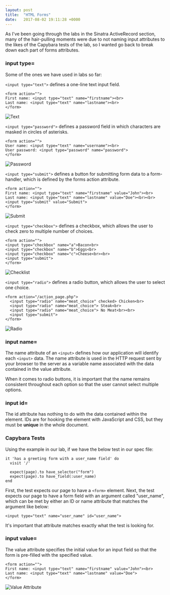 ```yaml
---
layout: post
title:  "HTML Forms"
date:   2017-08-02 19:11:28 +0000
---
```



As I've been going through the labs in the Sinatra ActiveRecord section, many of the hair-pulling moments were due to not naming input attributes to the likes of the Capybara tests of the lab, so I wanted go back to break down each part of forms attributes.

### input type=
Some of the ones we have used in labs so far: 

```<input type="text">``` defines a one-line text input field.

```
<form action="">
First name: <input type="text" name="firstname"><br>
Last name: <input type="text" name="lastname"><br>
</form>
```

![Text](http://imgur.com/5ffgbPE.jpg)

```<input type="password">``` defines a password field in which characters are masked in circles of asterisks.

```
<form action="">
User name: <input type="text" name="username"><br>
User password: <input type="password" name="password">
</form>
```

![Password](http://imgur.com/x5YQFkS.jpg)

```<input type="submit">``` defines a button for submitting form data to a form-handler, which is defined by the forms action attribute.

```
<form action="">
First name: <input type="text" name="firstname" value="John"><br>
Last name: <input type="text" name="lastname" value="Doe"><br><br>
<input type="submit" value="Submit">
</form> 
```

![Submit](http://imgur.com/EiqedKR.jpg)

```<input type="checkbox">``` defines a checkbox, which allows the user to check zero to multiple number of choices.

```
<form action="">
<input type="checkbox" name="a">Bacon<br>
<input type="checkbox" name="b">Eggs<br>
<input type="checkbox" name="c">Cheese<br><br>
<input type="submit">
</form> 
```

![Checklist](http://imgur.com/3p9ogno.jpg)

```<input type="radio">``` defines a radio button, which allows the user to select one choice.

```
<form action="/action_page.php">
  <input type="radio" name="meat_choice" checked> Chicken<br>
  <input type="radio" name="meat_choice"> Steak<br>
  <input type="radio" name="meat_choice"> No Meat<br><br>
  <input type="submit">
</form> 
```

![Radio](http://imgur.com/eJVwMie.jpg)

### input name=
The name attribute of an ``<input>`` defines how our application will identify each ``<input>`` data. The name attribute is used in the HTTP request sent by your browser to the server as a variable name associated with the data contained in the value attribute.

When it comes to radio buttons, it is important that the name remains consistent throughout each option so that the user cannot select multiple options.

### input id=
The id attribute has nothing to do with the data contained within the element. IDs are for hooking the element with JavaScript and CSS, but they must be **unique** in the whole document.

### Capybara Tests
Using the example in our lab, if we have the below test in our spec file:

```
it 'has a greeting form with a user_name field' do
  visit '/'

  expect(page).to have_selector("form")
  expect(page).to have_field(:user_name)
end
```
 
 First, the test expects our page to have a ``<form>`` element.
 Next, the test expects our page to have a form field with an argument called "user_name", which can be met by either an ID or name attribute that matches the argument like below:
 
```<input type="text" name="user_name" id="user_name">```

It's important that attribute matches exactly what the test is looking for.

### input value=
The value attribute specifies the initial value for an input field so that the form is pre-filled with the specified value.

```
<form action="">
First name: <input type="text" name="firstname" value="John"><br>
Last name: <input type="text" name="lastname" value="Doe">
</form>
```

![Value Attribute](http://imgur.com/tNgeupH.jpg)

